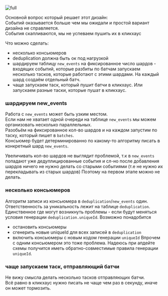 
![full](full_v2.png)

Основной вопрос который решает этот дизайн:<br />
Событий оказывается больше чем мы ожидали и простой вариант дизайна не справляется.<br />
События скапливаются, мы не успеваем пушить их в кликхаус<br />

Что можно сделать:
- несколько консьюмеров
- deduplication должна быть ок под нагрузкой  
- шардируем таблицу `new_events` на фиксированное число шардов - входящих событий, которые разбиты по батчам
запускаем несколько тасков, которые работают с этими шардами. На каждый шард создаём отдельный батч.
- чаще запускаем таск, который пушит батчи в кликхаус. Или запускаем разные таски, которые пушат в кликхаус.

### шардируем new_events
Работа с `new_events` может быть узким местом.<br/>
Если нам не хватает одной очереди на таблице `new_events` мы можем организовать несколько параллельных.<br/>
Разобьём на фиксированное кол-во шардов и на каждом запустим по таску, который пишет в `batches`.<br/>
Консьюмер будет детерминированно по какому-то алгоритму писать в конкретный шард `new_events`.

Увеличивать кол-во шардов не выглядит проблемой, т.к в `new_events` попадают уже дедуплицированные события
и сл-но после добавления шардов ничего не нужно делать со старыми событиями (т.е не нужно их перекладывать из старых шардов)
Поэтому на первом этапе можно не делать.

### несколько консьюмеров
Алгоритм записи из консьюмера в `deduplication`/`new_events` один.
Ответственность за уникальность лежит на таблице `deduplication`.
Единственное где могут возникнуть проблемы - если будут меняться условия генерации `deduplication.uniqueId`.
Возможно понадобится
- остановить консьюмеры
- сгенерить новые uniqueId для всех записей в `deduplication`
- включить консьюмеры с новым кодом генерации `uniqueId`
Впрочем с одним консьюмером это тоже проблема. Надеюсь при апдейте схемы получится иметь обратно-совместимые правила генерации `uniqueId`.

### чаще запускаем таск, отправляющий батчи
Не вижу смысла делать несколько тасков отправляющих батчи.<br/>
Всё равно в кликхаус нужно писать не чаще чем раз в секунду, иначе он может тормозить.
